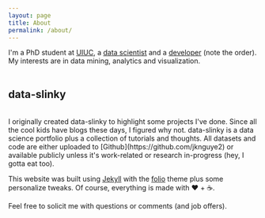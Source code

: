 ```yaml
---
layout: page
title: About
permalink: /about/
---
```


I'm a PhD student at [UIUC](http://illinois.edu/), a [data scientist](http://i.giphy.com/ize2r20ICQONq.gif)
and a [developer](http://i.giphy.com/vzO0Vc8b2VBLi.gif) (note the order). My interests are 
in data mining, analytics and visualization.
<br><br>

## data-slinky
<br>
I originally created data-slinky to highlight some projects I've done. Since all the cool 
kids have blogs these days, I figured why not. data-slinky is a data science portfolio plus 
a collection of tutorials and thoughts. All datasets and code are either uploaded to
[Github](https://github.com/jknguye2) or available publicly unless it's work-related or
research in-progress (hey, I gotta eat too).

This website was built using [Jekyll](http://jekyllrb.com) with the
[folio](https://github.com/bogoli/-folio) theme plus some personalize tweaks. Of course, 
everything is made with &#9829; + &#9749;.


<span class="contacticon center">
	<a href="mailto:mailto:&#106;&#107;&#110;&#103;&#117;&#121;&#101;&#050;&#064;&#105;&#108;&#108;&#105;&#110;&#111;&#105;&#115;&#046;&#101;&#100;&#117;"><i class="fa fa-envelope-square"></i></a>
	<a href="https://github.com/jknguye2" target="_blank"><i class="fa fa-github-square"></i></a>
	<a href="https://www.linkedin.com/in/john-nguyen-0235a012" target="_blank"><i class="fa fa-linkedin-square"></i></a>
</span>

<div class="col three caption">
	Feel free to solicit me with questions or comments (and job offers).
</div>

